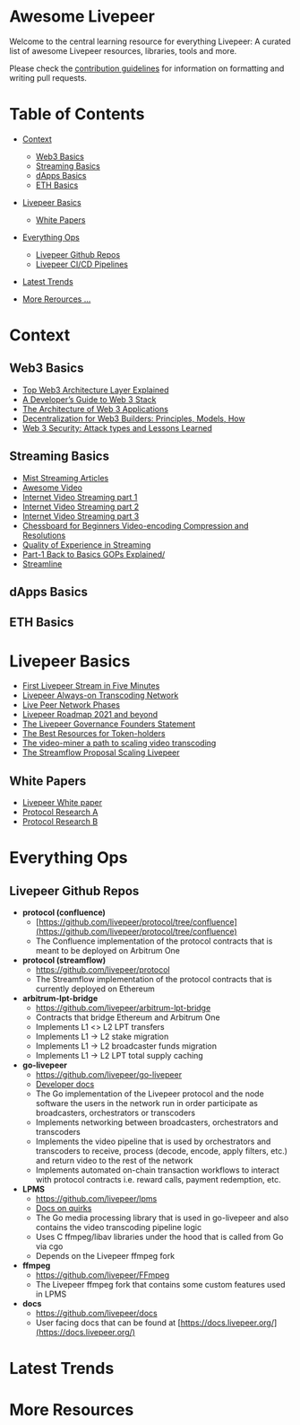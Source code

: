 
# Awesome Livepeer


Welcome to the central learning resource for everything Livepeer: A curated list of awesome Livepeer resources, libraries, tools and more.

Please check the [contribution guidelines](https://github.com/seanhanca/eLivepeer/blob/main/Contributing.md) for information on formatting and writing pull requests.

# Table of Contents
- [Context](#context)
  - [Web3 Basics](#web3-basics)
  - [Streaming Basics](#streaming-basics)
  - [dApps Basics](#dapps)
  - [ETH Basics](#eth-basics)

- [Livepeer Basics](#livepeer-basics)
  - [White Papers](#white-papers) 
  
- [Everything Ops](#everything-ops)
  - [Livepeer Github Repos](#livepeer-github-repos) 
  - [Livepeer CI/CD Pipelines](#livepeer-cicd) 
  
- [Latest Trends](#latest-trends) 

- [More Rerources ...](#resources)


# Context

## Web3 Basics
-  [Top Web3 Architecture Layer Explained](https://itnext.io/top-3-web-3-0-architecture-layers-explained-frontend-backend-and-data-e10200f7fc76)
-  [A Developer’s Guide to Web 3 Stack](https://alchemy.com/blog/web3-stack)
-  [The Architecture of Web 3 Applications](https://www.preethikasireddy.com/post/the-architecture-of-a-web-3-0-application)
-  [Decentralization for Web3 Builders: Principles, Models, How](https://future.com/web3-decentralization-models-framework-principles-how-to/)
-  [Web 3 Security: Attack types and Lessons Learned](https://a16z.com/2022/04/23/web3-security-crypto-hack-attack-lessons/)

## Streaming Basics

-  [Mist Streaming Articles](https://news.mistserver.org/news/65/Fantastic+protocols+and+where+to+stream+them)
-  [Awesome Video](https://awesome.video/)
-  [Internet Video Streaming part 1 ](https://medium.com/@eyevinntechnology/internet-video-streaming-abr-part-1-b10964849e19)
-  [Internet Video Streaming part 2](https://medium.com/@eyevinntechnology/internet-video-streaming-abr-part-2-dbce136b0d7c)
-  [Internet Video Streaming part 3 ](https://medium.com/@eyevinntechnology/internet-video-streaming-abr-part-3-45ff4bb3d436)
-  [Chessboard for Beginners Video-encoding Compression and Resolutions](https://medium.com/@eyevinntechnology/chessboard-for-beginners-video-encoding-compression-and-resolutions-bcefe04fa639)
-  [Quality of Experience in Streaming](https://medium.com/@eyevinntechnology/quality-of-experience-in-streaming-5c25355a4111)
-  [Part-1 Back to Basics GOPs  Explained/](https://aws.amazon.com/blogs/media/part-1-back-to-basics-gops-explained/)
-  [Streamline](https://github.com/streamlinevideo/streamline)
## dApps Basics

## ETH Basics

# Livepeer Basics
- [First Livepeer Stream in Five Minutes](https://livepeer.com/blog/first-livepeer-stream-in-five-minutes)
- [Livepeer Always-on Transcoding Network](https://livepeer.com/blog/livepeer-always-on-transcoding-network)
- [Live Peer Network Phases](https://medium.com/livepeer-blog/livepeer-network-phases-b196ab42264b)
- [Livepeer Roadmap 2021 and beyond](https://medium.com/livepeer-blog/the-livepeer-roadmap-2021-and-beyond-5281776e9b3d)
- [The Livepeer Governance Founders Statement](https://medium.com/livepeer-blog/the-livepeer-governance-founders-statement-d4f3a85f787b)
- [The Best Resources for Token-holders](https://medium.com/livepeer-blog/the-best-resources-for-token-holders-2e484c8d9736)
- [The video-miner a path to scaling video transcoding](https://medium.com/livepeer-blog/the-video-miner-a-path-to-scaling-video-transcoding-a3487d232a1)
- [The Streamflow Proposal Scaling Livepeer](https://medium.com/livepeer-blog/the-streamflow-proposal-scaling-livepeer-72179b20bfdd)

## White Papers
-  [Livepeer White paper](https://github.com/livepeer/wiki/blob/master/WHITEPAPER.md)
-  [Protocol Research A](https://forum.livepeer.org/c/governance/17)
-  [Protocol Research B](https://forum.livepeer.org/c/research/15)

# Everything Ops
## Livepeer Github Repos
- **protocol (confluence)**
    - [https://github.com/livepeer/protocol/tree/confluence](https://github.com/livepeer/protocol/tree/confluence)
    - The Confluence implementation of the protocol contracts that is meant to be deployed on Arbitrum One
- **protocol (streamflow)**
    - https://github.com/livepeer/protocol
    - The Streamflow implementation of the protocol contracts that is currently deployed on Ethereum
- **arbitrum-lpt-bridge**
    - https://github.com/livepeer/arbitrum-lpt-bridge
    - Contracts that bridge Ethereum and Arbitrum One
    - Implements L1 <> L2 LPT transfers
    - Implements L1 → L2 stake migration
    - Implements L1 → L2 broadcaster funds migration
    - Implements L1 → L2 LPT total supply caching
- **go-livepeer**
    - https://github.com/livepeer/go-livepeer
    - [Developer docs](https://github.com/livepeer/go-livepeer/tree/master/doc)
    - The Go implementation of the Livepeer protocol and the node software the users in the network run in order participate as broadcasters, orchestrators or transcoders
    - Implements networking between broadcasters, orchestrators and transcoders
    - Implements the video pipeline that is used by orchestrators and transcoders to receive, process (decode, encode, apply filters, etc.) and return video to the rest of the network
    - Implements automated on-chain transaction workflows to interact with protocol contracts i.e. reward calls, payment redemption, etc.
- **LPMS**
    - https://github.com/livepeer/lpms
    - [Docs on quirks](https://github.com/livepeer/lpms/blob/master/doc/quirks.md)
    - The Go media processing library that is used in go-livepeer and also contains the video transcoding pipeline logic
    - Uses C ffmpeg/libav libraries under the hood that is called from Go via cgo
    - Depends on the Livepeer ffmpeg fork
- **ffmpeg**
    - https://github.com/livepeer/FFmpeg
    - The Livepeer ffmpeg fork that contains some custom features used in LPMS
- **docs**
    - https://github.com/livepeer/docs
    - User facing docs that can be found at [https://docs.livepeer.org/](https://docs.livepeer.org/)

# Latest Trends

# More Resources
